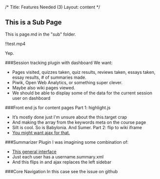 /*
Title: Features Needed (3)
Layout: content
*/

## This is a Sub Page

This is page.md in the "sub" folder.

!!test.mp4


Yep.

###Session tracking plugin with dashboard 
We want:
* 	Pages visited, quizzes taken, quiz results, reviews taken, essays taken, essay results, # of summaries made.
* 	Piwik, Open Web Analytics, or something super clever.
* 	Maybe also wiki pages viewed.
* 	We should be able to display some of the data for the current session user on dashboard

###Front end js for content pages
Part 1: highlight.js
* 	It’s mostly done just I'm unsure about the this.target crap
* 	And making the array from the keywords meta on the course page
*   Silt is cool.  So is Babylonia.  And Sumer.
Part 2: flip to wiki iframe
* 	[You might want ajax for that. ](http://stackoverflow.com/questions/13613027/ajax-not-working-with-jquery-flip-plugin)

###Summarizer Plugin
I was imagining some combination of:
 * [This general interface](http://demo.tutorialzine.com/2010/06/simple-ajax-commenting-system/demo.php)
 * Just each user has a username.summary.xml
 * And this flips in and ajax replaces the left sidebar

###Core Navigation
In this case see the issue on github
